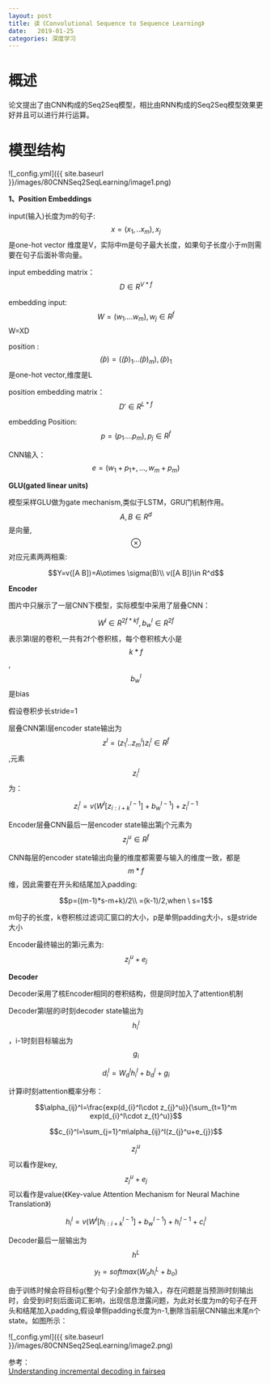 ```yaml
---
layout: post
title: 读《Convolutional Sequence to Sequence Learning》
date:   2019-01-25
categories: 深度学习
---
```


# 概述

论文提出了由CNN构成的Seq2Seq模型，相比由RNN构成的Seq2Seq模型效果更好并且可以进行并行运算。

# 模型结构  

![_config.yml]({{ site.baseurl }}/images/80CNNSeq2SeqLearning/image1.png)

**1、Position Embeddings**   

input(输入)长度为m的句子:$$x=(x_{1},..x_{m}),x_{j}$$是one-hot vector 维度是V，实际中m是句子最大长度，如果句子长度小于m则需要在句子后面补零向量。     

input embedding matrix： $$D\in R^{V*f}$$    

embedding input: $$W=(w_{1}....w_{m}),w_{j}\in R^f$$  W=XD   

position :$$\hat(p)=(\hat(p)_{1}...\hat(p)_{m}),\hat(p)_{1}$$是one-hot vector,维度是L   

position embedding matrix： $$D'\in R^{L*f}$$    

embedding Position: $$p=(p_{1}....p_{m}),p_{j}\in R^f$$    

CNN输入：$$e=(w_{1}+p_{1}+,...,w_{m}+p_{m})$$   



**GLU(gated linear units)**  

模型采样GLU做为gate mechanism,类似于LSTM，GRU门机制作用。    
$$A,B \in R^{d}$$是向量,$$\otimes$$对应元素两两相乘:

$$Y=v([A B])=A\otimes \sigma(B)\\
v([A B])\in R^d$$  

**Encoder**  

图片中只展示了一层CNN下模型，实际模型中采用了层叠CNN： 

$$W^l\in R^{2f*kf},b_{w}^l \in R^{2f}$$表示第l层的卷积,一共有2f个卷积核，每个卷积核大小是$$k*f$$ , $$b_{w}^l$$是bias    

假设卷积步长stride=1

层叠CNN第l层encoder state输出为$$z^{l}=(z_{1}^l..z_{m}^l) z_{i}^l\in R^f$$,元素$$z_{i}^l$$为：  

$$z_{i}^l=v(W^l[z^{l-1}_{i:i+k}]+b_{w}^{l-1})+z_{i}^{l-1}$$     

Encoder层叠CNN最后一层encoder state输出第j个元素为$$z_{j}^u\in R^f$$  

CNN每层的encoder state输出向量的维度都需要与输入的维度一致，都是$$m*f$$维，因此需要在开头和结尾加入padding:

$$p=((m-1)*s-m+k)/2\\
=(k-1)/2,when \ s=1$$

m句子的长度，k卷积核过滤词汇窗口的大小，p是单侧padding大小，s是stride大小    

Encoder最终输出的第i元素为:$$z_{j}^u+e_{j}$$


**Decoder**   

Decoder采用了核Encoder相同的卷积结构，但是同时加入了attention机制    

Decoder第l层的i时刻decoder state输出为$$h_{i}^l$$，i-1时刻目标输出为 $$g_{i}$$   

$$d_{i}^l=W_{d}^lh_{i}^l+b_{d}^l+g_{i}$$   

计算i时刻attention概率分布：  

$$\alpha_{ij}^l=\frac{exp(d_{i}^l\cdot z_{j}^u)}{\sum_{t=1}^m exp(d_{i}^l\cdot z_{t}^u)}$$   

$$c_{i}^l=\sum_{j=1}^m\alpha_{ij}^l(z_{j}^u+e_{j})$$   

$$z_{j}^u$$可以看作是key,$$z_{j}^u+e_{j}$$可以看作是value(《Key-value Attention Mechanism for Neural Machine Translation》)   

$$h_{i}^l=v(W^l[h^{l-1}_{i:i+k}]+b_{w}^{l-1})+h_{i}^{l-1}+c_{i}^l$$   

Decoder最后一层输出为$$h^L$$

$$y_{t}=softmax(W_{o}h_{i}^L+b_{o})$$  


由于训练时候会将目标g(整个句子)全部作为输入，存在问题是当预测i时刻输出时，会受到i时刻后面词汇影响，出现信息泄露问题，为此对长度为m的句子在开头和结尾加入padding,假设单侧padding长度为n-1,删除当前层CNN输出末尾n个state。如图所示：  

![_config.yml]({{ site.baseurl }}/images/80CNNSeq2SeqLearning/image2.png)


参考：  
[Understanding incremental decoding in fairseq](http://www.telesens.co/2019/04/21/understanding-incremental-decoding-in-fairseq/)






